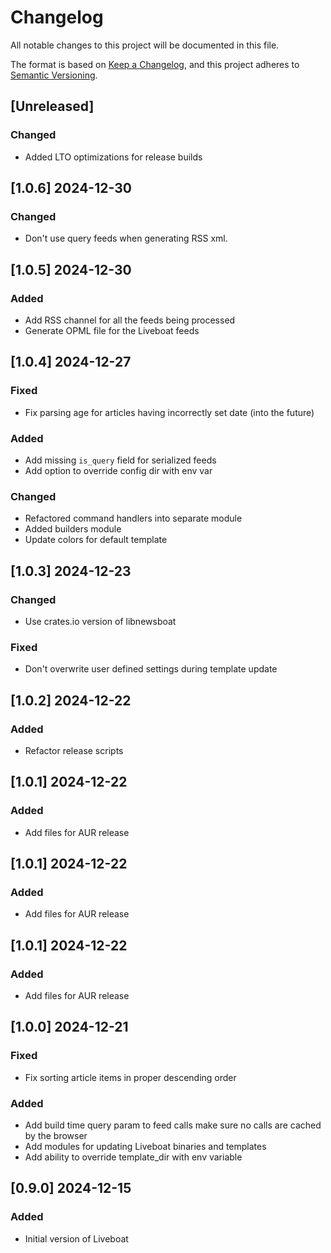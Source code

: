 # Changelog

All notable changes to this project will be documented in this file.

The format is based on [Keep a Changelog](https://keepachangelog.com/en/1.1.0/),
and this project adheres to [Semantic Versioning](https://semver.org/spec/v2.0.0.html).

## [Unreleased]
### Changed
- Added LTO optimizations for release builds
## [1.0.6] 2024-12-30
### Changed
- Don't use query feeds when generating RSS xml.

## [1.0.5] 2024-12-30
### Added
- Add RSS channel for all the feeds being processed
- Generate OPML file for the Liveboat feeds

## [1.0.4] 2024-12-27
### Fixed
- Fix parsing age for articles having incorrectly set date (into the future)

### Added
- Add missing `is_query` field for serialized feeds
- Add option to override config dir with env var

### Changed
- Refactored command handlers into separate module
- Added builders module
- Update colors for default template

## [1.0.3] 2024-12-23
### Changed
- Use crates.io version of libnewsboat
 
### Fixed
- Don't overwrite user defined settings during template update

## [1.0.2] 2024-12-22
### Added
- Refactor release scripts

## [1.0.1] 2024-12-22
### Added
- Add files for AUR release

## [1.0.1] 2024-12-22
### Added
- Add files for AUR release

## [1.0.1] 2024-12-22
### Added
- Add files for AUR release

## [1.0.0] 2024-12-21
### Fixed
- Fix sorting article items in proper descending order
 
### Added
- Add build time query param to feed calls make sure no calls are cached by the browser
- Add modules for updating Liveboat binaries and templates
- Add ability to override template_dir with env variable
 
## [0.9.0] 2024-12-15

### Added
- Initial version of Liveboat
